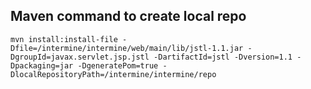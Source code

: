## Maven command to create local repo
```
mvn install:install-file -Dfile=/intermine/intermine/web/main/lib/jstl-1.1.jar -DgroupId=javax.servlet.jsp.jstl -DartifactId=jstl -Dversion=1.1 -Dpackaging=jar -DgeneratePom=true -DlocalRepositoryPath=/intermine/intermine/repo
```
